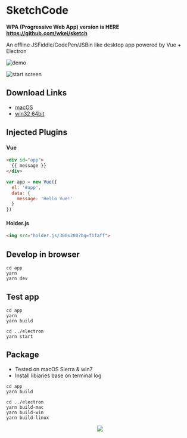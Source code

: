 # SketchCode

**WPA (Progressive Web App) version is HERE https://github.com/wkei/sketch**

An offline JSFiddle/CodePen/JSBin like desktop app powered by Vue + Electron

![demo](./presskit/demo.png)

![start screen](./presskit/start.png)

## Download Links

- [macOS](https://github.com/wkei/SketchCode/releases/download/v1.0.2/SketchCode-darwin-x64.zip)
- [win32 64bit](https://github.com/wkei/SketchCode/releases/download/v1.0.2/SketchCode-win32-64bit.zip)

## Injected Plugins

#### Vue

```html
<div id="app">
  {{ message }}
</div>
```

```javascript
var app = new Vue({
  el: '#app',
  data: {
    message: 'Hello Vue!'
  }
})
```

#### Holder.js

```html
<img src="holder.js/300x200?bg=f1faff">
```

## Develop in browser

```
cd app
yarn
yarn dev
```

## Test app

```
cd app
yarn
yarn build

cd ../electron
yarn start
```

## Package

- Tested on macOS Sierra & win7
- Install libiaries base on terminal log

```
cd app
yarn build

cd ../electron
yarn build-mac
yarn build-win
yarn build-linux
```

<p align="center"><img src="./presskit/icon.png"></p>

